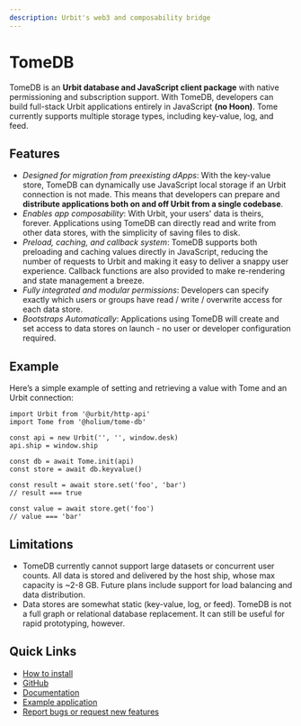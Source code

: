 ```yaml
---
description: Urbit's web3 and composability bridge
---
```


# TomeDB

TomeDB is an **Urbit database and JavaScript client package** with native permissioning and subscription support.  With TomeDB, developers can build full-stack Urbit applications entirely in JavaScript **(no Hoon)**.  Tome currently supports multiple storage types, including key-value, log, and feed.

## **Features**

* _Designed for migration from preexisting dApps_:  With the key-value store, TomeDB can dynamically use JavaScript local storage if an Urbit connection is not made. This means that developers can prepare and **distribute applications both on and off Urbit from a single codebase**.
* _Enables app composability_:  With Urbit, your users' data is theirs, forever.  Applications using TomeDB can directly read and write from other data stores, with the simplicity of saving files to disk.
* _Preload, caching, and callback system_:  TomeDB supports both preloading and caching values directly in JavaScript, reducing the number of requests to Urbit and making it easy to deliver a snappy user experience.  Callback functions are also provided to make re-rendering and state management a breeze.
* _Fully integrated and modular permissions_:  Developers can specify exactly which users or groups have read / write / overwrite access for each data store.
* _Bootstraps Automatically_:  Applications using TomeDB will create and set access to data stores on launch - no user or developer configuration required.

## Example

Here’s a simple example of setting and retrieving a value with Tome and an Urbit connection:

```tsx
import Urbit from '@urbit/http-api'
import Tome from '@holium/tome-db'

const api = new Urbit('', '', window.desk)
api.ship = window.ship

const db = await Tome.init(api)
const store = await db.keyvalue()

const result = await store.set('foo', 'bar')
// result === true

const value = await store.get('foo')
// value === 'bar'
```

## Limitations

* TomeDB currently cannot support large datasets or concurrent user counts.  All data is stored and delivered by the host ship, whose max capacity is \~2-8 GB.  Future plans include support for load balancing and data distribution.
* Data stores are somewhat static (key-value, log, or feed). TomeDB is not a full graph or relational database replacement.  It can still be useful for rapid prototyping, however.

## Quick Links

* [How to install](https://tomedb.gitbook.io/tomedb/quick-start)
* [GitHub](https://github.com/holium/tome-db)
* [Documentation](https://tomedb.gitbook.io/tomedb/)
* [Example application](https://github.com/ajlamarc/racket)
* [Report bugs or request new features](https://github.com/holium/tome-db/issues)
